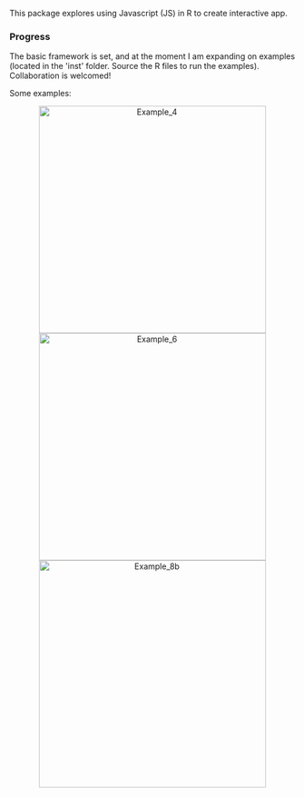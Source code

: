 This package explores using Javascript (JS) in R to create interactive app. 


### Progress

The basic framework is set, and at the moment I am expanding on examples (located in the 'inst' folder. Source the R files to run the examples). Collaboration is welcomed! 

Some examples:
<div align = 'center'>
<img src="https://github.com/kcf-jackson/jsReact/raw/master/inst/example_4.gif" alt="Example_4" style="height: 400px;"/>
<img src="https://github.com/kcf-jackson/jsReact/raw/master/inst/example_6.gif" alt="Example_6" style="height: 400px;"/>
<img src="https://github.com/kcf-jackson/jsReact/raw/master/inst/example_8b.gif" alt="Example_8b" style="height: 400px;"/>
</div>

